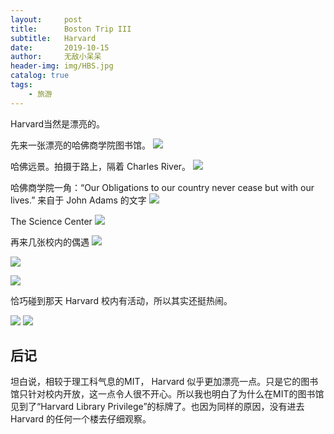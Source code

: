 ```yaml
---
layout:     post
title:      Boston Trip III
subtitle:   Harvard
date:       2019-10-15
author:     无敌小呆呆
header-img: img/HBS.jpg
catalog: true
tags:
    - 旅游
---
```



Harvard当然是漂亮的。


先来一张漂亮的哈佛商学院图书馆。
![](https://github.com/cxjcxj186/MarkdownPhotos/raw/master/Res/Harvard%202.jpg)

哈佛远景。拍摄于路上，隔着 Charles River。
![](https://github.com/cxjcxj186/MarkdownPhotos/raw/master/Res/Harvard%201.jpg)

哈佛商学院一角：“Our Obligations to our country never cease but with our lives.” 来自于 John Adams 的文字
![](https://github.com/cxjcxj186/MarkdownPhotos/raw/master/Res/Harvard%203.jpg)

The Science Center
![](https://github.com/cxjcxj186/MarkdownPhotos/raw/master/Res/Harvard%204.jpg)

再来几张校内的偶遇
![](https://github.com/cxjcxj186/MarkdownPhotos/raw/master/Res/Harvard%205.jpg)

![](https://github.com/cxjcxj186/MarkdownPhotos/raw/master/Res/Harvard%206.jpg)

![](https://github.com/cxjcxj186/MarkdownPhotos/raw/master/Res/Harvard%207.jpg)

恰巧碰到那天 Harvard 校内有活动，所以其实还挺热闹。

![](https://github.com/cxjcxj186/MarkdownPhotos/raw/master/Res/Harvard%209.jpg)
![](https://github.com/cxjcxj186/MarkdownPhotos/raw/master/Res/Harvard%208.jpg)

## 后记

坦白说，相较于理工科气息的MIT， Harvard 似乎更加漂亮一点。只是它的图书馆只针对校内开放，这一点令人很不开心。所以我也明白了为什么在MIT的图书馆见到了“Harvard Library Privilege”的标牌了。也因为同样的原因，没有进去 Harvard 的任何一个楼去仔细观察。
